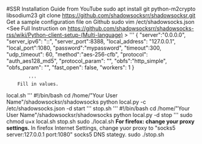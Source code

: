 #SSR Installation Guide from YouTube
sudo apt install git python-m2crypto libsodium23
git clone https://github.com/shadowsocksrr/shadowsocksr.git
Get a sample configuration file on Github
	sudo vim /ect/shadowsocks.json <See Full Instruction on https://github.com/shadowsocksrr/shadowsocks-rss/wiki/Python-client-setup-(Multi-language) >
			'''
			{
                "server":"0.0.0.0",
                "server_ipv6": "::",
                "server_port":8388,
                "local_address": "127.0.0.1",
                "local_port":1080,
                "password":"mypassword",
                "timeout":300,
                "udp_timeout": 60,
                "method":"aes-256-cfb",
                "protocol": "auth_aes128_md5",
                "protocol_param": "",
                "obfs":"http_simple",
                "obfs_param": "",
                "fast_open": false,
                "workers": 1
            }
                
			'''
        Fill in values.
local.sh
	'''
	#!/bin/bash
	cd /home/"Your User Name"/shadowsocksr/shadowsocks
	python local.py -c /etc/shadowsocks.json -d start
	'''
stop.sh
	'''
	#!/bin/bash
	cd /home/"Your User Name"/shadowsocksr/shadowsocks
	python local.py -d stop
	'''
sudo chmod u+x local.sh stop.sh
sudo ./local.sh
	  **For firefox: change your proxy settings.**
	    In firefox Internet Settings, change yuor proxy to "socks5   server:127.0.0.1   port:1080"
	    socks5 DNS stategy.
sudo ./stop.sh
